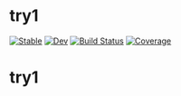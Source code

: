 # try1

[![Stable](https://img.shields.io/badge/docs-stable-blue.svg)](https://DonggeJia.github.io/try1.jl/stable/)
[![Dev](https://img.shields.io/badge/docs-dev-blue.svg)](https://DonggeJia.github.io/try1.jl/dev/)
[![Build Status](https://github.com/DonggeJia/try1.jl/actions/workflows/CI.yml/badge.svg?branch=main)](https://github.com/DonggeJia/try1.jl/actions/workflows/CI.yml?query=branch%3Amain)
[![Coverage](https://codecov.io/gh/DonggeJia/try1.jl/branch/main/graph/badge.svg)](https://codecov.io/gh/DonggeJia/try1.jl)
# try1
